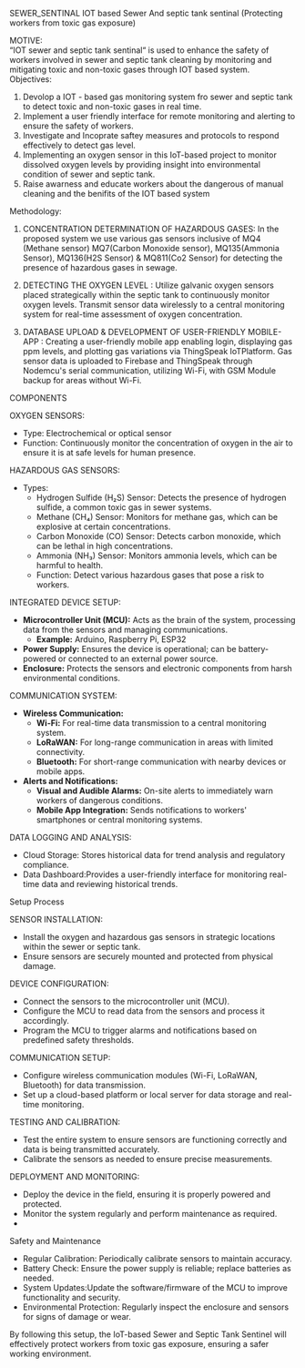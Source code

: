 SEWER_SENTINAL
 IOT based Sewer And septic tank sentinal  (Protecting workers from toxic gas exposure)

  MOTIVE:     
       “IOT  sewer and septic tank sentinal“ is used to enhance the safety of workers involved in sewer and septic tank cleaning  by monitoring and mitigating toxic and non-toxic gases through IOT based system.   
 Objectives: 
1. Devolop a IOT - based gas monitoring system fro sewer and septic tank to detect toxic and non-toxic gases in real time.
2. Implement  a user friendly interface for remote monitoring and alerting to ensure the safety of workers.
3. Investigate and Incoprate saftey measures and protocols to respond effectively to detect gas level. 
4. Implementing an oxygen sensor in this  IoT-based project  to monitor dissolved oxygen levels by providing insight into environmental condition of sewer and septic tank.
5. Raise awarness and educate workers  about the dangerous of  manual cleaning and the benifits of the IOT based system

Methodology:
1. CONCENTRATION DETERMINATION OF HAZARDOUS GASES:
        In the proposed system we use various gas sensors inclusive of MQ4 (Methane sensor) MQ7(Carbon Monoxide sensor), MQ135(Ammonia Sensor), MQ136(H2S Sensor) & MQ811(Co2 Sensor) for detecting the presence of hazardous gases in sewage.
 
2. DETECTING THE OXYGEN LEVEL :
     Utilize galvanic oxygen sensors placed strategically within the septic tank to continuously monitor oxygen levels. 
    Transmit sensor data wirelessly to a central monitoring system for real-time assessment of oxygen concentration.

3. DATABASE UPLOAD & DEVELOPMENT OF USER-FRIENDLY MOBILE-APP :
     Creating a user-friendly mobile app enabling login, displaying gas ppm levels, and plotting gas variations via ThingSpeak IoTPlatform. 
     Gas sensor data is uploaded to Firebase and ThingSpeak through Nodemcu's serial communication, utilizing Wi-Fi, with GSM Module backup for areas without Wi-Fi.

COMPONENTS

OXYGEN SENSORS:
- Type: Electrochemical or optical sensor
- Function: Continuously monitor the concentration of oxygen in the air to ensure it is at safe levels for human presence.

HAZARDOUS GAS SENSORS:
- Types:
  - Hydrogen Sulfide (H₂S) Sensor: Detects the presence of hydrogen sulfide, a common toxic gas in sewer systems.
  - Methane (CH₄) Sensor: Monitors for methane gas, which can be explosive at certain concentrations.
  - Carbon Monoxide (CO) Sensor: Detects carbon monoxide, which can be lethal in high concentrations.
  - Ammonia (NH₃) Sensor: Monitors ammonia levels, which can be harmful to health.
  - Function: Detect various hazardous gases that pose a risk to workers.

INTEGRATED DEVICE SETUP:
- **Microcontroller Unit (MCU):** Acts as the brain of the system, processing data from the sensors and managing communications.
  - **Example:** Arduino, Raspberry Pi, ESP32
- **Power Supply:** Ensures the device is operational; can be battery-powered or connected to an external power source.
- **Enclosure:** Protects the sensors and electronic components from harsh environmental conditions.

COMMUNICATION SYSTEM:
- **Wireless Communication:**
  - **Wi-Fi:** For real-time data transmission to a central monitoring system.
  - **LoRaWAN:** For long-range communication in areas with limited connectivity.
  - **Bluetooth:** For short-range communication with nearby devices or mobile apps.
- **Alerts and Notifications:**
  - **Visual and Audible Alarms:** On-site alerts to immediately warn workers of dangerous conditions.
  - **Mobile App Integration:** Sends notifications to workers' smartphones or central monitoring systems.

DATA LOGGING AND ANALYSIS:
- Cloud Storage: Stores historical data for trend analysis and regulatory compliance.
- Data Dashboard:Provides a user-friendly interface for monitoring real-time data and reviewing historical trends.

Setup Process

SENSOR INSTALLATION:
- Install the oxygen and hazardous gas sensors in strategic locations within the sewer or septic tank.
- Ensure sensors are securely mounted and protected from physical damage.

DEVICE CONFIGURATION:
- Connect the sensors to the microcontroller unit (MCU).
- Configure the MCU to read data from the sensors and process it accordingly.
- Program the MCU to trigger alarms and notifications based on predefined safety thresholds.

COMMUNICATION SETUP:
- Configure wireless communication modules (Wi-Fi, LoRaWAN, Bluetooth) for data transmission.
- Set up a cloud-based platform or local server for data storage and real-time monitoring.

TESTING AND CALIBRATION:
- Test the entire system to ensure sensors are functioning correctly and data is being transmitted accurately.
- Calibrate the sensors as needed to ensure precise measurements.

DEPLOYMENT AND MONITORING:
- Deploy the device in the field, ensuring it is properly powered and protected.
- Monitor the system regularly and perform maintenance as required.
- 
 Safety and Maintenance
- Regular Calibration: Periodically calibrate sensors to maintain accuracy.
- Battery Check: Ensure the power supply is reliable; replace batteries as needed.
- System Updates:Update the software/firmware of the MCU to improve functionality and security.
- Environmental Protection: Regularly inspect the enclosure and sensors for signs of damage or wear.

By following this setup, the IoT-based Sewer and Septic Tank Sentinel will effectively protect workers from toxic gas exposure, ensuring a safer working environment.


   


 
